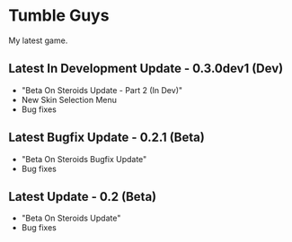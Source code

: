 # Tumble Guys
My latest game.

## Latest In Development Update - 0.3.0dev1 (Dev)
+ "Beta On Steroids Update - Part 2 (In Dev)"
+ New Skin Selection Menu
+ Bug fixes

## Latest Bugfix Update - 0.2.1 (Beta)
+ "Beta On Steroids Bugfix Update"
+ Bug fixes

## Latest Update - 0.2 (Beta)
+ "Beta On Steroids Update"
+ Bug fixes
